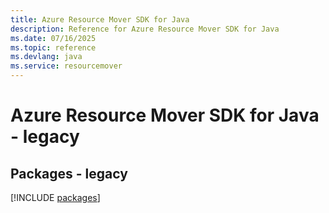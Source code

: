```yaml
---
title: Azure Resource Mover SDK for Java
description: Reference for Azure Resource Mover SDK for Java
ms.date: 07/16/2025
ms.topic: reference
ms.devlang: java
ms.service: resourcemover
---
```

# Azure Resource Mover SDK for Java - legacy
## Packages - legacy
[!INCLUDE [packages](resource-mover-index.md)]